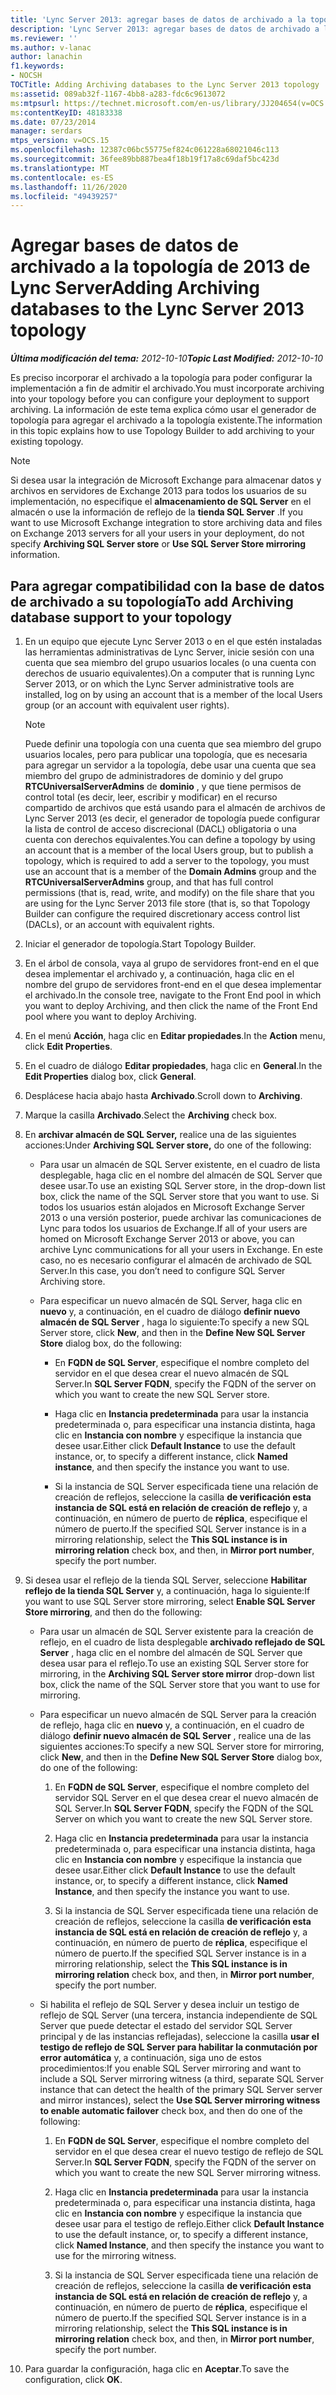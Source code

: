```yaml
---
title: 'Lync Server 2013: agregar bases de datos de archivado a la topología de Lync Server 2013'
description: 'Lync Server 2013: agregar bases de datos de archivado a la topología de Lync Server 2013.'
ms.reviewer: ''
ms.author: v-lanac
author: lanachin
f1.keywords:
- NOCSH
TOCTitle: Adding Archiving databases to the Lync Server 2013 topology
ms:assetid: 089ab32f-1167-4bb8-a283-fdc6c9613072
ms:mtpsurl: https://technet.microsoft.com/en-us/library/JJ204654(v=OCS.15)
ms:contentKeyID: 48183338
ms.date: 07/23/2014
manager: serdars
mtps_version: v=OCS.15
ms.openlocfilehash: 12387c06bc55775ef824c061228a68021046c113
ms.sourcegitcommit: 36fee89bb887bea4f18b19f17a8c69daf5bc423d
ms.translationtype: MT
ms.contentlocale: es-ES
ms.lasthandoff: 11/26/2020
ms.locfileid: "49439257"
---
```

# <a name="adding-archiving-databases-to-the-lync-server-2013-topology"></a><span data-ttu-id="639e1-103">Agregar bases de datos de archivado a la topología de 2013 de Lync Server</span><span class="sxs-lookup"><span data-stu-id="639e1-103">Adding Archiving databases to the Lync Server 2013 topology</span></span>

<div data-xmlns="http://www.w3.org/1999/xhtml">

<div class="topic" data-xmlns="http://www.w3.org/1999/xhtml" data-msxsl="urn:schemas-microsoft-com:xslt" data-cs="https://msdn.microsoft.com/">

<div data-asp="https://msdn2.microsoft.com/asp">



</div>

<div id="mainSection">

<div id="mainBody"><span data-ttu-id="639e1-104">

<span> </span></span><span class="sxs-lookup"><span data-stu-id="639e1-104">

<span> </span></span></span>

<span data-ttu-id="639e1-105">_**Última modificación del tema:** 2012-10-10_</span><span class="sxs-lookup"><span data-stu-id="639e1-105">_**Topic Last Modified:** 2012-10-10_</span></span>

<span data-ttu-id="639e1-106">Es preciso incorporar el archivado a la topología para poder configurar la implementación a fin de admitir el archivado.</span><span class="sxs-lookup"><span data-stu-id="639e1-106">You must incorporate archiving into your topology before you can configure your deployment to support archiving.</span></span> <span data-ttu-id="639e1-107">La información de este tema explica cómo usar el generador de topología para agregar el archivado a la topología existente.</span><span class="sxs-lookup"><span data-stu-id="639e1-107">The information in this topic explains how to use Topology Builder to add archiving to your existing topology.</span></span>

<div>


> [!NOTE]  
> <span data-ttu-id="639e1-108">Si desea usar la integración de Microsoft Exchange para almacenar datos y archivos en servidores de Exchange 2013 para todos los usuarios de su implementación, no especifique el <STRONG>almacenamiento de SQL Server</STRONG> en el almacén o use la información de reflejo de la <STRONG>tienda SQL Server</STRONG> .</span><span class="sxs-lookup"><span data-stu-id="639e1-108">If you want to use Microsoft Exchange integration to store archiving data and files on Exchange 2013 servers for all your users in your deployment, do not specify <STRONG>Archiving SQL Server store</STRONG> or <STRONG>Use SQL Server Store mirroring</STRONG> information.</span></span>



</div>

<div>

## <a name="to-add-archiving-database-support-to-your-topology"></a><span data-ttu-id="639e1-109">Para agregar compatibilidad con la base de datos de archivado a su topología</span><span class="sxs-lookup"><span data-stu-id="639e1-109">To add Archiving database support to your topology</span></span>

1.  <span data-ttu-id="639e1-110">En un equipo que ejecute Lync Server 2013 o en el que estén instaladas las herramientas administrativas de Lync Server, inicie sesión con una cuenta que sea miembro del grupo usuarios locales (o una cuenta con derechos de usuario equivalentes).</span><span class="sxs-lookup"><span data-stu-id="639e1-110">On a computer that is running Lync Server 2013, or on which the Lync Server administrative tools are installed, log on by using an account that is a member of the local Users group (or an account with equivalent user rights).</span></span>
    
    <div>
    

    > [!NOTE]  
    > <span data-ttu-id="639e1-111">Puede definir una topología con una cuenta que sea miembro del grupo usuarios locales, pero para publicar una topología, que es necesaria para agregar un servidor a la topología, debe usar una cuenta que sea miembro del grupo de administradores de dominio y del grupo <STRONG>RTCUniversalServerAdmins</STRONG> de <STRONG>dominio</STRONG> , y que tiene permisos de control total (es decir, leer, escribir y modificar) en el recurso compartido de archivos que está usando para el almacén de archivos de Lync Server 2013 (es decir, el generador de topología puede configurar la lista de control de acceso discrecional (DACL) obligatoria o una cuenta con derechos equivalentes.</span><span class="sxs-lookup"><span data-stu-id="639e1-111">You can define a topology by using an account that is a member of the local Users group, but to publish a topology, which is required to add a server to the topology, you must use an account that is a member of the <STRONG>Domain Admins</STRONG> group and the <STRONG>RTCUniversalServerAdmins</STRONG> group, and that has full control permissions (that is, read, write, and modify) on the file share that you are using for the Lync Server 2013 file store (that is, so that Topology Builder can configure the required discretionary access control list (DACLs), or an account with equivalent rights.</span></span>

    
    </div>

2.  <span data-ttu-id="639e1-112">Iniciar el generador de topología.</span><span class="sxs-lookup"><span data-stu-id="639e1-112">Start Topology Builder.</span></span>

3.  <span data-ttu-id="639e1-113">En el árbol de consola, vaya al grupo de servidores front-end en el que desea implementar el archivado y, a continuación, haga clic en el nombre del grupo de servidores front-end en el que desea implementar el archivado.</span><span class="sxs-lookup"><span data-stu-id="639e1-113">In the console tree, navigate to the Front End pool in which you want to deploy Archiving, and then click the name of the Front End pool where you want to deploy Archiving.</span></span>

4.  <span data-ttu-id="639e1-114">En el menú **Acción**, haga clic en **Editar propiedades**.</span><span class="sxs-lookup"><span data-stu-id="639e1-114">In the **Action** menu, click **Edit Properties**.</span></span>

5.  <span data-ttu-id="639e1-115">En el cuadro de diálogo **Editar propiedades**, haga clic en **General**.</span><span class="sxs-lookup"><span data-stu-id="639e1-115">In the **Edit Properties** dialog box, click **General**.</span></span>

6.  <span data-ttu-id="639e1-116">Desplácese hacia abajo hasta **Archivado**.</span><span class="sxs-lookup"><span data-stu-id="639e1-116">Scroll down to **Archiving**.</span></span>

7.  <span data-ttu-id="639e1-117">Marque la casilla **Archivado**.</span><span class="sxs-lookup"><span data-stu-id="639e1-117">Select the **Archiving** check box.</span></span>

8.  <span data-ttu-id="639e1-118">En **archivar almacén de SQL Server,** realice una de las siguientes acciones:</span><span class="sxs-lookup"><span data-stu-id="639e1-118">Under **Archiving SQL Server store,** do one of the following:</span></span>
    
      - <span data-ttu-id="639e1-119">Para usar un almacén de SQL Server existente, en el cuadro de lista desplegable, haga clic en el nombre del almacén de SQL Server que desee usar.</span><span class="sxs-lookup"><span data-stu-id="639e1-119">To use an existing SQL Server store, in the drop-down list box, click the name of the SQL Server store that you want to use.</span></span> <span data-ttu-id="639e1-120">Si todos los usuarios están alojados en Microsoft Exchange Server 2013 o una versión posterior, puede archivar las comunicaciones de Lync para todos los usuarios de Exchange.</span><span class="sxs-lookup"><span data-stu-id="639e1-120">If all of your users are homed on Microsoft Exchange Server 2013 or above, you can archive Lync communications for all your users in Exchange.</span></span> <span data-ttu-id="639e1-121">En este caso, no es necesario configurar el almacén de archivado de SQL Server.</span><span class="sxs-lookup"><span data-stu-id="639e1-121">In this case, you don’t need to configure SQL Server Archiving store.</span></span>
    
      - <span data-ttu-id="639e1-122">Para especificar un nuevo almacén de SQL Server, haga clic en **nuevo** y, a continuación, en el cuadro de diálogo **definir nuevo almacén de SQL Server** , haga lo siguiente:</span><span class="sxs-lookup"><span data-stu-id="639e1-122">To specify a new SQL Server store, click **New**, and then in the **Define New SQL Server Store** dialog box, do the following:</span></span>
        
          - <span data-ttu-id="639e1-123">En **FQDN de SQL Server**, especifique el nombre completo del servidor en el que desea crear el nuevo almacén de SQL Server.</span><span class="sxs-lookup"><span data-stu-id="639e1-123">In **SQL Server FQDN**, specify the FQDN of the server on which you want to create the new SQL Server store.</span></span>
        
          - <span data-ttu-id="639e1-124">Haga clic en **Instancia predeterminada** para usar la instancia predeterminada o, para especificar una instancia distinta, haga clic en **Instancia con nombre** y especifique la instancia que desee usar.</span><span class="sxs-lookup"><span data-stu-id="639e1-124">Either click **Default Instance** to use the default instance, or, to specify a different instance, click **Named instance**, and then specify the instance you want to use.</span></span>
        
          - <span data-ttu-id="639e1-125">Si la instancia de SQL Server especificada tiene una relación de creación de reflejos, seleccione la casilla **de verificación esta instancia de SQL está en relación de creación de reflejo** y, a continuación, en número de puerto de **réplica**, especifique el número de puerto.</span><span class="sxs-lookup"><span data-stu-id="639e1-125">If the specified SQL Server instance is in a mirroring relationship, select the **This SQL instance is in mirroring relation** check box, and then, in **Mirror port number**, specify the port number.</span></span>

9.  <span data-ttu-id="639e1-126">Si desea usar el reflejo de la tienda SQL Server, seleccione **Habilitar reflejo de la tienda SQL Server** y, a continuación, haga lo siguiente:</span><span class="sxs-lookup"><span data-stu-id="639e1-126">If you want to use SQL Server store mirroring, select **Enable SQL Server Store mirroring**, and then do the following:</span></span>
    
      - <span data-ttu-id="639e1-127">Para usar un almacén de SQL Server existente para la creación de reflejo, en el cuadro de lista desplegable **archivado reflejado de SQL Server** , haga clic en el nombre del almacén de SQL Server que desea usar para el reflejo.</span><span class="sxs-lookup"><span data-stu-id="639e1-127">To use an existing SQL Server store for mirroring, in the **Archiving SQL Server store mirror** drop-down list box, click the name of the SQL Server store that you want to use for mirroring.</span></span>
    
      - <span data-ttu-id="639e1-128">Para especificar un nuevo almacén de SQL Server para la creación de reflejo, haga clic en **nuevo** y, a continuación, en el cuadro de diálogo **definir nuevo almacén de SQL Server** , realice una de las siguientes acciones:</span><span class="sxs-lookup"><span data-stu-id="639e1-128">To specify a new SQL Server store for mirroring, click **New**, and then in the **Define New SQL Server Store** dialog box, do one of the following:</span></span>
        
        1.  <span data-ttu-id="639e1-129">En **FQDN de SQL Server**, especifique el nombre completo del servidor SQL Server en el que desea crear el nuevo almacén de SQL Server.</span><span class="sxs-lookup"><span data-stu-id="639e1-129">In **SQL Server FQDN**, specify the FQDN of the SQL Server on which you want to create the new SQL Server store.</span></span>
        
        2.  <span data-ttu-id="639e1-130">Haga clic en **Instancia predeterminada** para usar la instancia predeterminada o, para especificar una instancia distinta, haga clic en **Instancia con nombre** y especifique la instancia que desee usar.</span><span class="sxs-lookup"><span data-stu-id="639e1-130">Either click **Default Instance** to use the default instance, or, to specify a different instance, click **Named Instance**, and then specify the instance you want to use.</span></span>
        
        3.  <span data-ttu-id="639e1-131">Si la instancia de SQL Server especificada tiene una relación de creación de reflejos, seleccione la casilla **de verificación esta instancia de SQL está en relación de creación de reflejo** y, a continuación, en número de puerto de **réplica**, especifique el número de puerto.</span><span class="sxs-lookup"><span data-stu-id="639e1-131">If the specified SQL Server instance is in a mirroring relationship, select the **This SQL instance is in mirroring relation** check box, and then, in **Mirror port number**, specify the port number.</span></span>
    
      - <span data-ttu-id="639e1-132">Si habilita el reflejo de SQL Server y desea incluir un testigo de reflejo de SQL Server (una tercera, instancia independiente de SQL Server que puede detectar el estado del servidor SQL Server principal y de las instancias reflejadas), seleccione la casilla **usar el testigo de reflejo de SQL Server para habilitar la conmutación por error automática** y, a continuación, siga uno de estos procedimientos:</span><span class="sxs-lookup"><span data-stu-id="639e1-132">If you enable SQL Server mirroring and want to include a SQL Server mirroring witness (a third, separate SQL Server instance that can detect the health of the primary SQL Server server and mirror instances), select the **Use SQL Server mirroring witness to enable automatic failover** check box, and then do one of the following:</span></span>
        
        1.  <span data-ttu-id="639e1-133">En **FQDN de SQL Server**, especifique el nombre completo del servidor en el que desea crear el nuevo testigo de reflejo de SQL Server.</span><span class="sxs-lookup"><span data-stu-id="639e1-133">In **SQL Server FQDN**, specify the FQDN of the server on which you want to create the new SQL Server mirroring witness.</span></span>
        
        2.  <span data-ttu-id="639e1-134">Haga clic en **Instancia predeterminada** para usar la instancia predeterminada o, para especificar una instancia distinta, haga clic en **Instancia con nombre** y especifique la instancia que desee usar para el testigo de reflejo.</span><span class="sxs-lookup"><span data-stu-id="639e1-134">Either click **Default Instance** to use the default instance, or, to specify a different instance, click **Named Instance**, and then specify the instance you want to use for the mirroring witness.</span></span>
        
        3.  <span data-ttu-id="639e1-135">Si la instancia de SQL Server especificada tiene una relación de creación de reflejos, seleccione la casilla **de verificación esta instancia de SQL está en relación de creación de reflejo** y, a continuación, en número de puerto de **réplica**, especifique el número de puerto.</span><span class="sxs-lookup"><span data-stu-id="639e1-135">If the specified SQL Server instance is in a mirroring relationship, select the **This SQL instance is in mirroring relation** check box, and then, in **Mirror port number**, specify the port number.</span></span>

10. <span data-ttu-id="639e1-136">Para guardar la configuración, haga clic en **Aceptar**.</span><span class="sxs-lookup"><span data-stu-id="639e1-136">To save the configuration, click **OK**.</span></span>

<span data-ttu-id="639e1-137"></div>

</div>

<span> </span>

</div>

</div>

</span><span class="sxs-lookup"><span data-stu-id="639e1-137"></div>

</div>

<span> </span>

</div>

</div>

</span></span></div>

